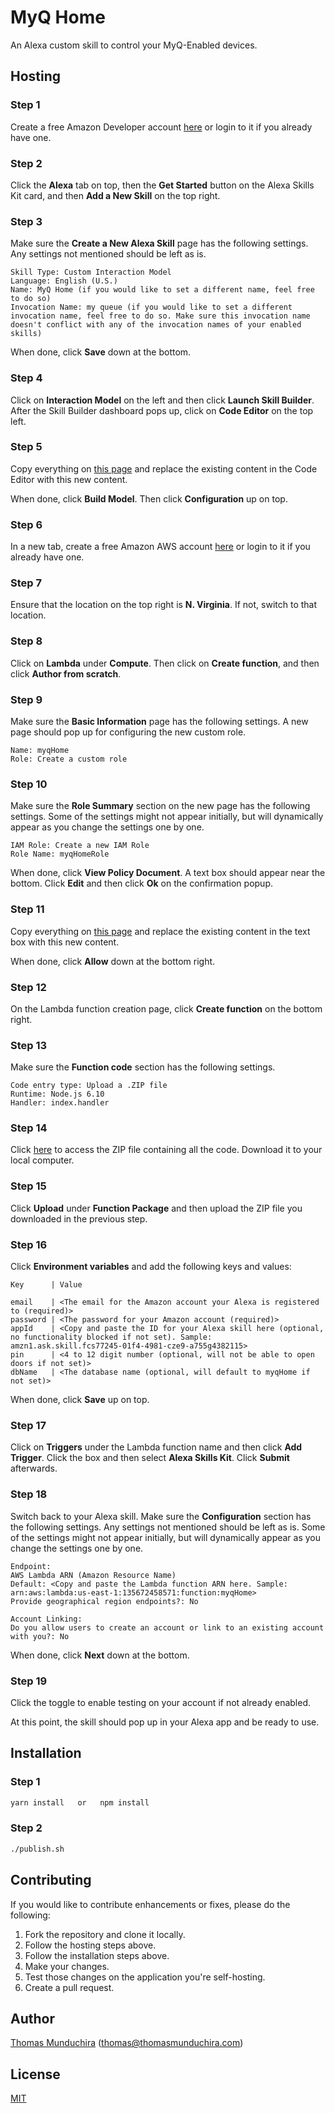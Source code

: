 # MyQ Home
An Alexa custom skill to control your MyQ-Enabled devices.

## Hosting

### Step 1
Create a free Amazon Developer account [here](https://developer.amazon.com/) or login to it if you already have one.

### Step 2
Click the **Alexa** tab on top, then the **Get Started** button on the Alexa Skills Kit card, and then **Add a New Skill** on the top right.

### Step 3
Make sure the **Create a New Alexa Skill** page has the following settings. Any settings not mentioned should be left as is.

```
Skill Type: Custom Interaction Model
Language: English (U.S.)
Name: MyQ Home (if you would like to set a different name, feel free to do so)
Invocation Name: my queue (if you would like to set a different invocation name, feel free to do so. Make sure this invocation name doesn't conflict with any of the invocation names of your enabled skills)
```

When done, click **Save** down at the bottom.

### Step 4
Click on **Interaction Model** on the left and then click **Launch Skill Builder**. After the Skill Builder dashboard pops up, click on **Code Editor** on the top left.

### Step 5
Copy everything on [this page](https://raw.githubusercontent.com/thomasmunduchira/myq-home-alexa/master/assets/IntentSchema.json) and replace the existing content in the Code Editor with this new content.

When done, click **Build Model**. Then click **Configuration** up on top.

### Step 6
In a new tab, create a free Amazon AWS account [here](https://aws.amazon.com/) or login to it if you already have one.

### Step 7
Ensure that the location on the top right is **N. Virginia**. If not, switch to that location.

### Step 8
Click on **Lambda** under **Compute**. Then click on **Create function**, and then click **Author from scratch**.

### Step 9
Make sure the **Basic Information** page has the following settings. A new page should pop up for configuring the new custom role.

```
Name: myqHome
Role: Create a custom role
```

### Step 10
Make sure the **Role Summary** section on the new page has the following settings. Some of the settings might not appear initially, but will dynamically appear as you change the settings one by one.

```
IAM Role: Create a new IAM Role
Role Name: myqHomeRole
```

When done, click **View Policy Document**. A text box should appear near the bottom. Click **Edit** and then click **Ok** on the confirmation popup.

### Step 11
Copy everything on [this page](https://raw.githubusercontent.com/thomasmunduchira/myq-home-alexa/master/assets/iamPolicy.json) and replace the existing content in the text box with this new content.

When done, click **Allow** down at the bottom right.

### Step 12
On the Lambda function creation page, click **Create function** on the bottom right.

### Step 13
Make sure the **Function code** section has the following settings.

```
Code entry type: Upload a .ZIP file
Runtime: Node.js 6.10
Handler: index.handler
```

### Step 14
Click [here](https://drive.google.com/file/d/0Bx2mdlDO74LnR1FaZV8zMDQ2Z2M/view?usp=sharing) to access the ZIP file containing all the code. Download it to your local computer.

### Step 15
Click **Upload** under **Function Package** and then upload the ZIP file you downloaded in the previous step.

### Step 16
Click **Environment variables** and add the following keys and values:

```
Key      | Value

email    | <The email for the Amazon account your Alexa is registered to (required)>
password | <The password for your Amazon account (required)>
appId    | <Copy and paste the ID for your Alexa skill here (optional, no functionality blocked if not set). Sample: amzn1.ask.skill.fcs77245-01f4-4981-cze9-a755g4382115>
pin      | <4 to 12 digit number (optional, will not be able to open doors if not set)>
dbName   | <The database name (optional, will default to myqHome if not set)>
```

When done, click **Save** up on top.

### Step 17
Click on **Triggers** under the Lambda function name and then click **Add Trigger**. Click the box and then select **Alexa Skills Kit**. Click **Submit** afterwards.

### Step 18
Switch back to your Alexa skill. Make sure the **Configuration** section has the following settings. Any settings not mentioned should be left as is. Some of the settings might not appear initially, but will dynamically appear as you change the settings one by one.

```
Endpoint:
AWS Lambda ARN (Amazon Resource Name)
Default: <Copy and paste the Lambda function ARN here. Sample: arn:aws:lambda:us-east-1:135672458571:function:myqHome>
Provide geographical region endpoints?: No

Account Linking:
Do you allow users to create an account or link to an existing account with you?: No
```

When done, click **Next** down at the bottom.

### Step 19
Click the toggle to enable testing on your account if not already enabled.

At this point, the skill should pop up in your Alexa app and be ready to use.

## Installation

### Step 1
```bash
yarn install   or   npm install
```

### Step 2
```bash
./publish.sh
```

## Contributing

If you would like to contribute enhancements or fixes, please do the following:
1. Fork the repository and clone it locally.
2. Follow the hosting steps above.
3. Follow the installation steps above.
4. Make your changes.
5. Test those changes on the application you're self-hosting.
6. Create a pull request.

## Author
[Thomas Munduchira](https://thomasmunduchira.com/) ([thomas@thomasmunduchira.com](mailto:thomas@thomasmunduchira.com))

## License
[MIT](https://github.com/thomasmunduchira/myq-home-alexa/blob/master/LICENSE)
